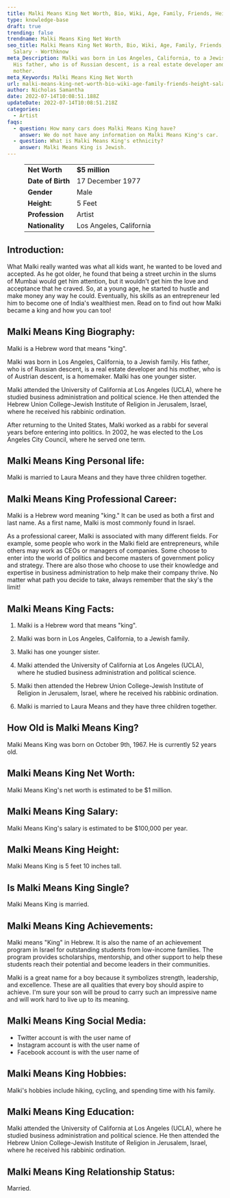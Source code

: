 ```yaml
---
title: Malki Means King Net Worth, Bio, Wiki, Age, Family, Friends, Height & Salary
type: knowledge-base
draft: true
trending: false
trendname: Malki Means King Net Worth
seo_title: Malki Means King Net Worth, Bio, Wiki, Age, Family, Friends, Height &
  Salary - Worthknow
meta_Description: Malki was born in Los Angeles, California, to a Jewish family.
  His father, who is of Russian descent, is a real estate developer and his
  mother.
meta_Keywords: Malki Means King Net Worth
url: malki-means-king-net-worth-bio-wiki-age-family-friends-height-salary
author: Nicholas Samantha
date: 2022-07-14T10:08:51.188Z
updateDate: 2022-07-14T10:08:51.218Z
categories:
  - Artist
faqs:
  - question: How many cars does Malki Means King have?
    answer: We do not have any information on Malki Means King's car.
  - question: What is Malki Means King's ethnicity?
    answer: Malki Means King is Jewish.
---
```

<figure class="wp-block-table is-style-stripes">
  <table>
    <tbody>
      <tr>
        <td>
          <strong>Net Worth</strong>
        </td>
        <td>
          <strong>$5 million</strong>
        </td>
      </tr>
      <tr>
        <td>
          <strong>Date of Birth</strong>
        </td>
        <td>17 December 1977</td>
      </tr>
      <tr>
        <td>
          <strong>Gender</strong>
        </td>
        <td>Male</td>
      </tr>
      <tr>
        <td>
          <strong>Height:</strong>
        </td>
        <td>5 Feet </td>
      </tr>
      <tr>
        <td>
          <strong>Profession</strong>
        </td>
        <td>Artist</td>
      </tr>
      <tr>
        <td>
          <strong>Nationality</strong>
        </td>
        <td>Los Angeles, California</td>
      </tr>
    </tbody>
  </table>
</figure>

## **Introduction:**

What Malki really wanted was what all kids want, he wanted to be loved and accepted. As he got older, he found that being a street urchin in the slums of Mumbai would get him attention, but it wouldn't get him the love and acceptance that he craved. So, at a young age, he started to hustle and make money any way he could. Eventually, his skills as an entrepreneur led him to become one of India's wealthiest men. Read on to find out how Malki became a king and how you can too!

## **Malki Means King Biography:**

Malki is a Hebrew word that means "king".

Malki was born in Los Angeles, California, to a Jewish family. His father, who is of Russian descent, is a real estate developer and his mother, who is of Austrian descent, is a homemaker. Malki has one younger sister.

Malki attended the University of California at Los Angeles (UCLA), where he studied business administration and political science. He then attended the Hebrew Union College-Jewish Institute of Religion in Jerusalem, Israel, where he received his rabbinic ordination.

After returning to the United States, Malki worked as a rabbi for several years before entering into politics. In 2002, he was elected to the Los Angeles City Council, where he served one term.

## **Malki Means King Personal life:**

Malki is married to Laura Means and they have three children together.

## **Malki Means King Professional Career:**

Malki is a Hebrew word meaning "king." It can be used as both a first and last name. As a first name, Malki is most commonly found in Israel.

As a professional career, Malki is associated with many different fields. For example, some people who work in the Malki field are entrepreneurs, while others may work as CEOs or managers of companies. Some choose to enter into the world of politics and become masters of government policy and strategy. There are also those who choose to use their knowledge and expertise in business administration to help make their company thrive. No matter what path you decide to take, always remember that the sky's the limit!

## **Malki Means King Facts:**

1. Malki is a Hebrew word that means "king".

2. Malki was born in Los Angeles, California, to a Jewish family.

3. Malki has one younger sister.

4. Malki attended the University of California at Los Angeles (UCLA), where he studied business administration and political science.

5. Malki then attended the Hebrew Union College-Jewish Institute of Religion in Jerusalem, Israel, where he received his rabbinic ordination.

6. Malki is married to Laura Means and they have three children together.

## **How Old is Malki Means King?**

Malki Means King was born on October 9th, 1967. He is currently 52 years old.

## **Malki Means King Net Worth:**

Malki Means King's net worth is estimated to be $1 million.

## **Malki Means King Salary:**

Malki Means King's salary is estimated to be $100,000 per year.

## **Malki Means King Height:**

Malki Means King is 5 feet 10 inches tall.

## **Is Malki Means King Single?** 

Malki Means King is married.

## **Malki Means King Achievements:**

Malki means "King" in Hebrew. It is also the name of an achievement program in Israel for outstanding students from low-income families. The program provides scholarships, mentorship, and other support to help these students reach their potential and become leaders in their communities.

Malki is a great name for a boy because it symbolizes strength, leadership, and excellence. These are all qualities that every boy should aspire to achieve. I'm sure your son will be proud to carry such an impressive name and will work hard to live up to its meaning. 

## **Malki Means King Social Media:**

* Twitter account is with the user name of
* Instagram account is with the user name of
* Facebook account is with the user name of

## **Malki Means King Hobbies:**

Malki's hobbies include hiking, cycling, and spending time with his family.

## **Malki Means King Education:**

Malki attended the University of California at Los Angeles (UCLA), where he studied business administration and political science. He then attended the Hebrew Union College-Jewish Institute of Religion in Jerusalem, Israel, where he received his rabbinic ordination.

## **Malki Means King Relationship Status:**

Married.